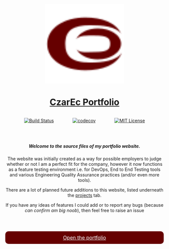 <div align=center>
  <img src="../src/assets/img/read-me-crescent.svg" width=50% style="max-height: 300px;">
</div>

<div align="center">

  # [CzarEc Portfolio]($$PREVIEW_URL$$)

</div>

<div align="center" style="display: flex; flex-direction: row;justify-content: space-evenly;">
  <div>

  [![Build Status]($$BUILD_STATUS_URL$$)]($$BUILD_STATUS_URL$$)

  </div>

  <div>

  [![codecov](https://codecov.io/gh/Czar-Ec/Czar-Ec.github.io/branch/develop/graph/badge.svg)](https://codecov.io/gh/Czar-Ec/Czar-Ec.github.io)

  </div>

  <div>
  
  [![MIT License](https://img.shields.io/github/license/czar-ec/czar-ec.github.io)](https://img.shields.io/github/license/czar-ec/czar-ec.github.io)

  </div>
</div>

<div align="center" style="padding: 30px 0">

##### Welcome to the source files of my portfolio website.

The website was initially created as a way for possible employers to judge whether or not I am a perfect fit for the company, however it now functions as a feature testing environment i.e. for DevOps, End to End Testing tools and various Engineering Quality Assurance practices (and/or even more tools).

There are a lot of planned future additions to this website, listed underneath the [projects](https://github.com/users/Czar-Ec/projects/1) tab.

If you have any ideas of features I could add or to report any bugs (because _can confirm am big noob_), then feel free to raise an issue

</div>


<a align="center" style="
cursor: pointer;
border: none;
background-color: #660000;
color: #fff;
display: flex;
justify-content: center;
align-self: center;
font-size: 16px;
padding: 10px 30px;
box-sizing: border-box;
width: 100%;
border-radius: 10px" href="https://czar-ec.github.io">
  <span>Open the portfolio</span>
</a>
